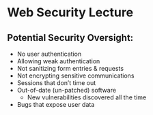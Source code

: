 # Web Security Lecture
## Potential Security Oversight:
<ul>
<li>No user authentication
<li>Allowing weak authentication
<li>Not sanitizing form entries & requests
<li>Not encrypting sensitive communications
<li>Sessions that don’t time out
<li>Out-of-date (un-patched) software
<ul>
<li>New vulnerabilities discovered all the time
</ul>
<li>Bugs that expose user data
</ul>

